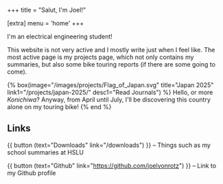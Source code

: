 +++
title = "Salut, I'm Joel!"

[extra]
menu = 'home'
+++

I'm an electrical engineering student!

This website is not very active and I mostly write just when I feel like. The most active page is my projects page, which not only contains my summaries, but also some bike touring reports (if there are some going to come).

<div class="box-collection">

{% box(image="/images/projects/Flag_of_Japan.svg"
       title="Japan 2025"
       link1="/projects/japan-2025/"
       desc1="Read Journals") %}
  Hello, or more _Konichiwa_? Anyway, from April until July, I'll be discovering this country alone on my touring bike!
{% end %}

</div>


## Links

{{ button (text="Downloads" link="/downloads") }} – Things such as my school summaries at HSLU

{{ button (text="Github" link="https://github.com/joelvonrotz") }} – Link to my Github profile
